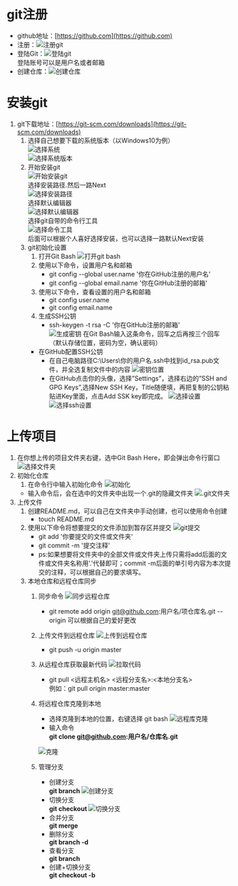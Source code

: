 # git注册
- github地址：[https://github.com](https://github.com)</br>
- 注册：![注册git](http://m.qpic.cn/psb?/V10sTJNc3PWHJb/T7*V*FHBvCc41j78iIIkSL3JiYUus.KKDSRfR0zJUwc!/b/dAgBAAAAAAAA&bo=EgT4AwAAAAADB88!&rf=viewer_4)</br>
- 登陆Git：![登陆git](http://m.qpic.cn/psb?/V10sTJNc3PWHJb/OI3QbH.8ZQeoRkXQckymk8HDfnofR.9EJ.8bnw9Sd3Q!/b/dDYBAAAAAAAA&bo=ggPMAwAAAAADB2w!&rf=viewer_4)</br>
登陆账号可以是用户名或者邮箱</br>
- 创建仓库：![创建仓库](http://m.qpic.cn/psb?/V10sTJNc3PWHJb/5D7bo1zbj9gMmdLtkSswbdOK*ARC6c2R0UVcvLAVVaE!/b/dFYAAAAAAAAA&bo=cAg4BAAAAAADB2Y!&rf=viewer_4)</br>

# 安装git
1. git下载地址：[https://git-scm.com/downloads](https://git-scm.com/downloads)</br>
	1. 选择自己想要下载的系统版本（以Windows10为例）</br>
	![选择系统](http://m.qpic.cn/psb?/V10sTJNc3PWHJb/LAo0q99xYIJXPjlKweXZpiZ*2r1BnuTNHffGOrJ7Myw!/b/dEUBAAAAAAAA&bo=pAeQAgAAAAADBxM!&rf=viewer_4)</br>
	![选择系统版本](http://m.qpic.cn/psb?/V10sTJNc3PWHJb/9gpMQf6tDz0G*o4heIZunvv1oJXXH7hNad0MpfGrWIU!/b/dDUBAAAAAAAA&bo=awc4BAAAAAADB3I!&rf=viewer_4)</br>
	2. 开始安装git</br>
	![开始安装git](http://m.qpic.cn/psb?/V10sTJNc3PWHJb/iavaZ0qXQuwGwT*.wD3fYU2GGxIKwHlfPQhijJcZrek!/b/dAgBAAAAAAAA&bo=WgQ4AwAAAAADB0c!&rf=viewer_4)</br>
	选择安装路径.然后一路Next</br>
	![选择安装路径](http://m.qpic.cn/psb?/V10sTJNc3PWHJb/lxY4vpYepbWsLSGgNAfN5Lu0DtoLP9jBORXGrFYZK9I!/b/dDYBAAAAAAAA&bo=GARAAwAAAAADJ10!&rf=viewer_4)</br>
	选择默认编辑器</br>
	![选择默认编辑器](http://m.qpic.cn/psb?/V10sTJNc3PWHJb/VK9VPefnXipc5J.JRxnY7RDQOzHZB.IZ0B4838pDOCE!/b/dDQBAAAAAAAA&bo=JgQ0AwAAAAADJxc!&rf=viewer_4)</br>
	选择git自带的命令行工具</br>
	![选择命令工具](http://m.qpic.cn/psb?/V10sTJNc3PWHJb/av1j6DwcB*r3ghbc.PscqP5J8DYsedi7x0B9leT2ZdU!/b/dDYBAAAAAAAA&bo=HAQyAwAAAAADNzs!&rf=viewer_4)</br>
	后面可以根据个人喜好选择安装，也可以选择一路默认Next安装</br>
	3. git初始化设置
		1. 打开Git Bash 
		![打开git bash](http://m.qpic.cn/psb?/V10sTJNc3PWHJb/aC2K5OG1Wc7ULRX*0KTITQ3OtIxN39lyztWMI4UdLIA!/b/dDUBAAAAAAAA&bo=YgIYBQAAAAADB18!&rf=viewer_4)
		2. 使用以下命令，设置用户名和邮箱
			- git config --global user.name '你在GitHub注册的用户名'
			- git config --global email.name '你在GitHub注册的邮箱'
		3. 使用以下命令，查看设置的用户名和邮箱
			- git config user.name
			- git config email.name
		4. 生成SSH公钥
			- ssh-keygen -t rsa -C '你在GitHub注册的邮箱'</br>
			![生成密钥](http://m.qpic.cn/psb?/V10sTJNc3PWHJb/1SBDdnO66oNM1*RhDRceHEpb0lVgF88Itytj1Oq8x.k!/b/dDYBAAAAAAAA&bo=ngV4AwAAAAADR4I!&rf=viewer_4)
	在Git Bash输入这条命令，回车之后再按三个回车（默认存储位置，密码为空，确认密码）
		- 在GitHub配置SSH公钥 
			- 在自己电脑路径C:\Users\你的用户名\.ssh中找到id_rsa.pub文件，并全选复制文件中的内容
			![密钥位置](http://m.qpic.cn/psb?/V10sTJNc3PWHJb/fYln4EdDQE7OQoFFHVvFL*2pst1f3FQGgznMgIWA.hY!/b/dDQBAAAAAAAA&bo=TgfcAQAAAAADB7Y!&rf=viewer_4)
			- 在GitHub点击你的头像，选择”Settings”，选择右边的”SSH and GPG Keys”,选择New SSH Key，Title随便填，再把复制的公钥粘贴进Key里面，点击Add SSK key即完成。
			![选择设置](http://m.qpic.cn/psb?/V10sTJNc3PWHJb/FLeNXZaJplO6fySqpIgOOfbp3sY3QNJ7MNSeXfQChMM!/b/dDIBAAAAAAAA&bo=Vgh4AwAAAAADR0c!&rf=viewer_4)
			![选择ssh设置](http://m.qpic.cn/psb?/V10sTJNc3PWHJb/74kbQSYt87hacxK7qswrxKIna26p9KhiOJG4nzxKQbg!/b/dFUAAAAAAAAA&bo=ognOAwAAAAADRwQ!&rf=viewer_4)
			
# 上传项目
1. 在你想上传的项目文件夹右键，选中Git Bash Here，即会弹出命令行窗口
	![选择文件夹](http://m.qpic.cn/psb?/V10sTJNc3PWHJb/8aq4Xn2aW1GFi5weH1*8DSfh*eyH*XvW56yq0c1GQ3A!/b/dDABAAAAAAAA&bo=VgdCAgAAAAADBzM!&rf=viewer_4)
2. 初始化仓库
	1. 在命令行中输入初始化命令
	![初始化](http://m.qpic.cn/psb?/V10sTJNc3PWHJb/dW2pIo7wtsKJR15SWa2XvHjRNIX1fJhTCyHxewsUZUE!/b/dDQBAAAAAAAA&bo=aAOcAAAAAAADF8U!&rf=viewer_4)
	- 输入命令后，会在选中的文件夹中出现一个.git的隐藏文件夹
	![.git文件夹](http://m.qpic.cn/psb?/V10sTJNc3PWHJb/j.ad3uFmfXoMD1N37sac6upu8IPioCmeC**t*Xi8UKM!/b/dDUBAAAAAAAA&bo=jAaeAQAAAAADBzc!&rf=viewer_4)
3. 上传文件
	1. 创建README.md，可以自己在文件夹中手动创建，也可以使用命令创建
		- touch README.md
	2. 使用以下命令将想要提交的文件添加到暂存区并提交
		![git提交](http://m.qpic.cn/psb?/V10sTJNc3PWHJb/VjwirsG9VpZHcyrXYrdWaAiueKN8h9W6KPGb2aSUhvU!/b/dDABAAAAAAAA&bo=HgNSAAAAAAADB20!&rf=viewer_4)
		- git add '你要提交的文件或文件夹'
		- git commit -m '提交注释'
		- ps:如果想要将文件夹中的全部文件或文件夹上传只需将add后面的文件或文件夹名称用'.'代替即可；commit -m后面的单引号内容为本次提交的注释，可以根据自己的要求填写。 
	3. 本地仓库和远程仓库同步
		1. 同步命令
			![同步远程仓库](http://m.qpic.cn/psb?/V10sTJNc3PWHJb/g4x428xGTA1DXal6uHAJ.JnDz*EAjVNGQBQ53Qo8NeE!/b/dDYBAAAAAAAA&bo=2gQuAAAAAAADF8I!&rf=viewer_4)
			- git remote add origin git@github.com:用户名/项仓库名.git --origin 可以根据自己的爱好更改
		2. 上传文件到远程仓库
			![上传到远程仓库](http://m.qpic.cn/psb?/V10sTJNc3PWHJb/0jCks7VIFawdSGyqqGuH1rMI6.Muvr15XPi6D43ygRs!/b/dDUBAAAAAAAA&bo=9AP2AAAAAAADNxM!&rf=viewer_4)
			- git push -u origin master
		3. 从远程仓库获取最新代码
			![拉取代码](http://m.qpic.cn/psb?/V10sTJNc3PWHJb/Nb55.CtpIptD.z3WBU1gnQpXd8uipR1imMcUQzgFZhE!/b/dDEBAAAAAAAA&bo=LAQkAQAAAAADNx8!&rf=viewer_4)
			- git pull <远程主机名> <远程分支名>:<本地分支名></br>
			  例如：git pull origin master:master
			  
		4. 将远程仓库克隆到本地
			- 选择克隆到本地的位置，右键选择 git bash 
			![远程库克隆](http://m.qpic.cn/psb?/V10sTJNc3PWHJb/WyQ3jnMI6cSCyZOdXffpI3YBNvpAcC.JsqJKF72*4VQ!/b/dDQBAAAAAAAA&bo=mAP0AgAAAAADB08!&rf=viewer_4)
			- 输入命令 </br>
			 **git clone git@github.com:用户名/仓库名.git**
			
			![克隆](http://m.qpic.cn/psb?/V10sTJNc3PWHJb/hwcMRNMGQKv4xnNYWNPJWrr1P3.6Wyx12RH*0eNrZnY!/b/dDYBAAAAAAAA&bo=KgT0AAAAAAADB*g!&rf=viewer_4)
		5. 管理分支
			- 创建分支</br>
				**git branch <name>**
				![创建分支](http://m.qpic.cn/psb?/V10sTJNc3PWHJb/TMX5hRL9auWyLg2mWgCD7jQsteMArugWLn5dsawIIc0!/b/dDcBAAAAAAAA&bo=cgKSAAAAAAADB8A!&rf=viewer_4)
			- 切换分支</br>
				**git checkout <name>**
				![切换分支](http://m.qpic.cn/psb?/V10sTJNc3PWHJb/kDqHprOM1z2GVzzmoixQBrl60.V7YDbxsNec3zaMvqg!/b/dDYBAAAAAAAA&bo=8gKuAAAAAAADB3w!&rf=viewer_4)
			- 合并分支</br>
				**git merge <name>**
			- 删除分支</br>
				**git branch -d <name>**
			- 查看分支</br>
				**git branch**
			- 创建+切换分支</br>
				**git checkout -b <name>**